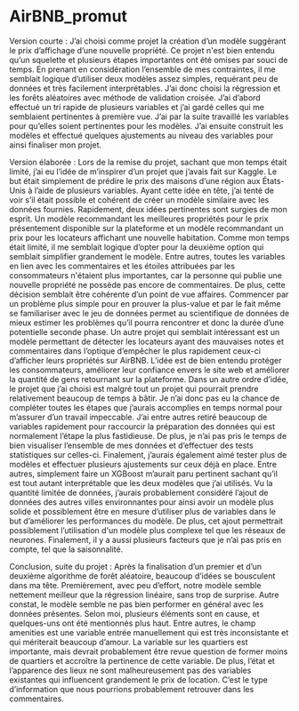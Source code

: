 # AirBNB_promut

Version courte : 
J’ai choisi comme projet la création d’un modèle suggérant le prix d’affichage d’une nouvelle propriété. Ce projet n'est bien entendu qu’un squelette et plusieurs étapes importantes ont été omises par souci de temps. En prenant en considération l’ensemble de mes contraintes, il me semblait logique d’utiliser deux modèles assez simples, requérant peu de données et très facilement interprétables. J’ai donc choisi la régression et les forêts aléatoires avec méthode de validation croisée. J’ai d’abord effectué un tri rapide de plusieurs variables et j’ai gardé celles qui me semblaient pertinentes à première vue. J’ai par la suite travaillé les variables pour qu’elles soient pertinentes pour les modèles. J’ai ensuite construit les modèles et effectué quelques ajustements au niveau des variables pour ainsi finaliser mon projet. 

Version élaborée :
Lors de la remise du projet, sachant que mon temps était limité, j’ai eu l’idée de m’inspirer d’un projet que j’avais fait sur Kaggle. Le but était simplement de prédire le prix des maisons d’une région aux États-Unis à l’aide de plusieurs variables. Ayant cette idée en tête, j’ai tenté de voir s’il était possible et cohérent de créer un modèle similaire avec les données fournies. Rapidement, deux idées pertinentes sont surgies de mon esprit. Un modèle recommandant les meilleures propriétés pour le prix présentement disponible sur la plateforme et un modèle recommandant un prix pour les locateurs affichant une nouvelle habitation. Comme mon temps était limité, il me semblait logique d’opter pour la deuxième option qui semblait simplifier grandement le modèle. Entre autres, toutes les variables en lien avec les commentaires et les étoiles attribuées par les consommateurs n'étaient plus importantes, car la personne qui publie une nouvelle propriété ne possède pas encore de commentaires. De plus, cette décision semblait être cohérente d’un point de vue affaires. Commencer par un problème plus simple pour en prouver la plus-value et par le fait même se familiariser avec le jeu de données permet au scientifique de données de mieux estimer les problèmes qu’il pourra rencontrer et donc la durée d’une potentielle seconde phase. 
Un autre projet qui semblait intéressant est un modèle permettant de détecter les locateurs ayant des mauvaises notes et commentaires dans l’optique d’empêcher le plus rapidement ceux-ci d’afficher leurs propriétés sur AirBNB. L’idée est de bien entendu protéger les consommateurs, améliorer leur confiance envers le site web et améliorer la quantité de gens retournant sur la plateforme. 
Dans un autre ordre d’idée, le projet que j’ai choisi est malgré tout un projet qui pourrait prendre relativement beaucoup de temps à bâtir. Je n’ai donc pas eu la chance de compléter toutes les étapes que j’aurais accomplies en temps normal pour m’assurer d’un travail impeccable. J’ai entre autres retiré beaucoup de variables rapidement pour raccourcir la préparation des données qui est normalement l’étape la plus fastidieuse. De plus, je n’ai pas pris le temps de bien visualiser l’ensemble de mes données et d’effectuer des tests statistiques sur celles-ci. Finalement, j’aurais également aimé tester plus de modèles et effectuer plusieurs ajustements sur ceux déjà en place. Entre autres, simplement faire un XGBoost m’aurait paru pertinent sachant qu’il est tout autant interprétable que les deux modèles que j’ai utilisés. Vu la quantité limitée de données, j’aurais probablement considéré l’ajout de données des autres villes environnantes pour ainsi avoir un modèle plus solide et possiblement être en mesure d’utiliser plus de variables dans le but d’améliorer les performances du modèle. De plus, cet ajout permettrait possiblement l’utilisation d'un modèle plus complexe tel que les réseaux de neurones. Finalement, il y a aussi plusieurs facteurs que je n’ai pas pris en compte, tel que la saisonnalité. 



Conclusion, suite du projet : 
Après la finalisation d’un premier et d’un deuxième algorithme de forêt aléatoire, beaucoup d’idées se bousculent dans ma tête. Premièrement, avec peu d’effort, notre modèle semble nettement meilleur que la régression linéaire, sans trop de surprise. Autre constat, le modèle semble ne pas bien performer en général avec les données présentes. Selon moi, plusieurs éléments sont en cause, et quelques-uns ont été mentionnés plus haut. Entre autres, le champ amenities est une variable entrée manuellement qui est très inconsistante et qui mériterait beaucoup d’amour. La variable sur les quartiers est importante, mais devrait probablement être revue question de former moins de quartiers et accroître la pertinence de cette variable. De plus, l’état et l’apparence des lieux ne sont malheureusement pas des variables existantes qui influencent grandement le prix de location. C’est le type d’information que nous pourrions probablement retrouver dans les commentaires.

